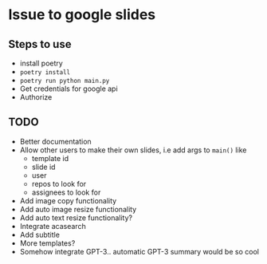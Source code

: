 # Issue to google slides


## Steps to use
* install poetry
* `poetry install`
* `poetry run python main.py`
* Get credentials for google api
* Authorize 

## TODO
- Better documentation
- Allow other users to make their own slides, i.e add args to `main()` like
  - template id
  - slide id
  - user 
  - repos to look for
  - assignees to look for
- Add image copy functionality
- Add auto image resize functionality
- Add auto text resize functionality?
- Integrate acasearch
- Add subtitle
- More templates?
- Somehow integrate GPT-3.. automatic GPT-3 summary would be so cool